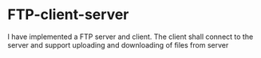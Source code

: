 # FTP-client-server
I have implemented a FTP server and client. The client shall connect to the server and support uploading and downloading  of files from server
